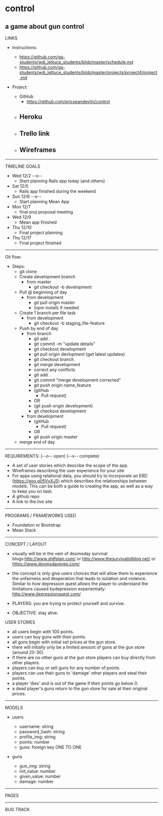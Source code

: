 # control
a game about gun control
-------

LINKS

- Instructions:
	- https://github.com/ga-students/wdi_lettuce_students/blob/master/schedule.md
	- https://github.com/ga-students/wdi_lettuce_students/blob/master/projects/project4/project.md

- Project:
	- GitHub
		- https://github.com/ericseandevlin/control
	- Heroku
		- 
	- Trello link
		- 
	- Wireframes
		- 

---

TIMELINE GOALS

- Wed 12/2 --x--
	- Start planning Rails app today (and others)
- Sat 12/5
	- Rails app finished during the weekend
- Sun 12/6 --o--
	- Start planning Mean App 
- Mon 12/7
  - final proj proposal meeting
- Wed 12/9
	- Mean app finished 
- Thu 12/10
	- Final project planning
- Thu 12/17	
	- Final project finished
	
-------

Git flow:

- Steps:
	- git clone
	- Create development branch
		- from master
			- git checkout -b development		
	- Pull @ beginning of day
		- from development
			- git pull origin master
			- (npm install) if needed
	- Create 1 branch per file task
		- from development
			- git checkout -b staging_file-feature
	- Push by end of day 
		- from branch
			- git add .
			- git commit -m "update details"
			- git checkout development
			- git pull origin devlopment (get latest updates)
			- git checkout branch
			- git merge development
			- correct any conflicts
			- git add .
			- git commit "merge development corrected"
			- git push origin name_feature
			- (gitHub
				- Pull request)
			- OR
			- (git push origin development)
			- git checkout development
		- from development
			- (gitHub
				- Pull request)
			- OR
			- git push origin master
	- merge end of day

-------

REQUIREMENTS: (--o-- open) (--x-- complete)
 - A set of user stories which describe the scope of the app.
 - Wireframes describing the user experience for your site
 - For apps using relational data, you should try to incorporate an ERD (https://goo.gl/6VyXJ5) which describes the     relationships between models. This can be both a guide to creating the app, as well as a way to keep you on task.
 - A github repo
 - A link to the live site


-------


PROGRAMS / FRAMEWORKS USED
 - Foundation or Bootstrap
 - Mean Stack


-------


CONCEPT / LAYOUT
 - visually will be in the vein of doomsday survival blogs:http://www.shtfplan.com/   or   http://www.thesurvivalistblog.net/    or    https://www.doomsdayprep.com/

 - the concept is only give users choices that will allow them to experience the unfairness and desperation that leads to isolation and violence. Similar to how depression quest allows the player to understand the limitations caused bydepression experientially: http://www.depressionquest.com/
 
 - PLAYERS: you are trying to protect yourself and survive.
 - OBJECTIVE: stay alive.
  
USER STORIES
 - all users begin with 100 points.
 - users can buy guns with their points.
 - all guns begin with initial set prices at the gun store.
 - there will initially only be a limited amount of guns at the gun store (around 20-30).
 - if there are no other guns at the gun store players can buy directly from other players.
 - players can buy or sell guns for any number of points.
 - players can use their guns to 'damage' other players and steal their points.
 - a player 'dies' and is out of the game if their points go below 0.
 - a dead player's guns return to the gun store for sale at their original prices.

 
 -------
 
 
MODELS
 - users
	-  username: string
	-  password_hash: string
	-  profile_img: string
	-  points: number
	-  guns: foreign key ONE TO ONE	

 - guns
 	- gun_img: string
 	- init_value: number
 	- given_value: number
 	- damage: number


-------


PAGES


-------


BUG TRACK







